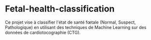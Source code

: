 # Fetal-health-classification
Ce projet vise à classifier l'état de santé fœtale (Normal, Suspect, Pathologique) en utilisant des techniques de Machine Learning sur des données de cardiotocographie (CTG).
